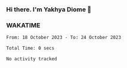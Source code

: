 ### Hi there. I'm Yakhya Diome 👋

### WAKATIME
<!--START_SECTION:waka-->

```txt
From: 18 October 2023 - To: 24 October 2023

Total Time: 0 secs

No activity tracked
```

<!--END_SECTION:waka-->
